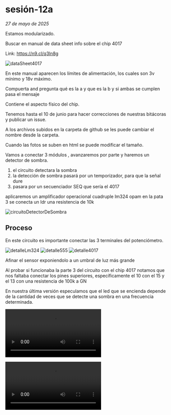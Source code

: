 # sesión-12a

*27 de mayo de 2025*

Estamos modularizado.

Buscar en manual de data sheet info sobre el chip 4017

Link: https://n9.cl/q3ln8g

![dataSheet4017](https://github.com/AlanisMria/dis8644-2025-1/blob/main/27-AlanisMria/sesion-12a/archivos/dataSheet4017.png)

En este manual aparecen los límites de alimentación, los cuales son 3v mínimo y 18v máximo.

Compuerta and pregunta qué es la a y que es la b y si ambas se cumplen pasa el mensaje

Contiene el aspecto físico del chip.

Tenemos hasta el 10 de junio para hacer correcciones de nuestras bitácoras y publicar un issue.

A los archivos subidos en la carpeta de github se les puede cambiar el nombre desde la carpeta.

Cuando las fotos se suben en html se puede modificar el tamaño.

Vamos a conectar 3 módulos , avanzaremos por parte y haremos un detector de sombra.

1. el circuito detectara la sombra
2.  la detección de sombra pasará por un temporizador, para que la señal dure
3.  pasara por un secuenciador SEQ que sería el 4017

aplicaremos un amplificador operacional cuadruple lm324 opam
en la pata 3 se conecta un ldr una resistencia de 10k

![circuitoDetectorDeSombra](https://github.com/AlanisMria/dis8644-2025-1/blob/main/27-AlanisMria/sesion-12a/archivos/circuitoDetectorDeSombra.png)

## Proceso 

En este circuito es importante conectar las 3 terminales del potenciómetro.

![detalleLm324](https://github.com/AlanisMria/dis8644-2025-1/blob/main/27-AlanisMria/sesion-12a/archivos/detalleLm324.jpg)
![detalle555](https://github.com/AlanisMria/dis8644-2025-1/blob/main/27-AlanisMria/sesion-12a/archivos/detalle555.jpg)
![detalle4017](https://github.com/AlanisMria/dis8644-2025-1/blob/main/27-AlanisMria/sesion-12a/archivos/detalle4017.jpg)

Afinar el sensor exponiendolo a un umbral de luz más grande 

Al probar si funcionaba la parte 3 del circuito con el chip 4017 notamos que nos faltaba conectar los pines superiores, específicamente el 10 con el 15 y el 13 con una resistencia de 100k a GN

En nuestra última versión especulamos que el led que se encienda depende de la cantidad de veces que se detecte una sombra en una frecuencia determinada.

![probandoSensor](https://github.com/AlanisMria/dis8644-2025-1/blob/main/27-AlanisMria/sesion-12a/archivos/probandoSensor.mp4)

![resultadoFinal](https://github.com/AlanisMria/dis8644-2025-1/blob/main/27-AlanisMria/sesion-12a/archivos/resultadoFinal.mp4)
